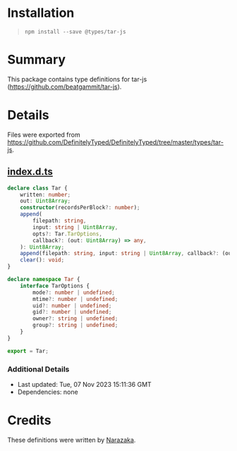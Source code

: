 # Installation
> `npm install --save @types/tar-js`

# Summary
This package contains type definitions for tar-js (https://github.com/beatgammit/tar-js).

# Details
Files were exported from https://github.com/DefinitelyTyped/DefinitelyTyped/tree/master/types/tar-js.
## [index.d.ts](https://github.com/DefinitelyTyped/DefinitelyTyped/tree/master/types/tar-js/index.d.ts)
````ts
declare class Tar {
    written: number;
    out: Uint8Array;
    constructor(recordsPerBlock?: number);
    append(
        filepath: string,
        input: string | Uint8Array,
        opts?: Tar.TarOptions,
        callback?: (out: Uint8Array) => any,
    ): Uint8Array;
    append(filepath: string, input: string | Uint8Array, callback?: (out: Uint8Array) => any): Uint8Array;
    clear(): void;
}

declare namespace Tar {
    interface TarOptions {
        mode?: number | undefined;
        mtime?: number | undefined;
        uid?: number | undefined;
        gid?: number | undefined;
        owner?: string | undefined;
        group?: string | undefined;
    }
}

export = Tar;

````

### Additional Details
 * Last updated: Tue, 07 Nov 2023 15:11:36 GMT
 * Dependencies: none

# Credits
These definitions were written by [Narazaka](https://github.com/Narazaka).
